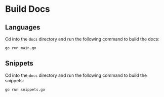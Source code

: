 # Build Docs

## Languages

Cd into the `docs` directory and run the following command to build the docs:

```bash
go run main.go
```

## Snippets

Cd into the `docs` directory and run the following command to build the snippets:

```bash
go run snippets.go
```